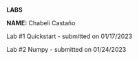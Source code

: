 **LABS**

**NAME:** Chabeli Castaño

Lab #1 Quickstart - submitted on 01/17/2023

Lab #2 Numpy - submitted on 01/24/2023
